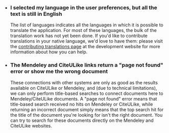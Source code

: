 
-   ### I selected my language in the user preferences, but all the text is still in English
    
    The list of languages indicates all the languages in which it is possible to translate the application.  For most of these languages, the bulk of the translation work has not yet been done.  If you'd like to contribute translations in your native language, we'd love to have them: please visit the [contributing translations page](https://github.com/rletters/rletters/wiki/Contributing-Translations) at the development website for more information about how you can help.

-   ### The Mendeley and CiteULike links return a "page not found" error or show me the wrong document
    
    These connections with other systems are only as good as the results available on CiteULike or Mendeley, and (due to technical limitations), we can only perform title-based searches to connect documents here to Mendeley/CiteULike documents.  A "page not found" error means that title-based search received no hits on Mendeley or CiteULike, while returning an incorrect document simply means that the top search hit for the title of the document you're looking for isn't the right document.  You can try to search for these documents directly on the Mendeley and CiteULike websites.
